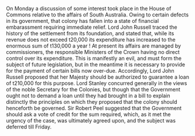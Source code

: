 On Monday a discussion of some interest took place in the House of
                    Commons relative to the affairs of South Australia. Owing to certain defects in its government, that colony has fallen into a
                    state of financial embarassment requiring immediate relief. Lord John
                    Russell traced the history of the settlement from its foundation, and
                    stated that, while its revenue does not exceed t20,000 its expenditure
                    has increased to the enormous sum of t130,000 a year ! At present its
                    affairs are managed by commissioners, the responsible Ministers
                    of the Crown having no direct control over its expenditure. This
                    is manifestly an evil, and must form the subject of future
                    legislation, but in the meantime it is necessary to provide for the
                    payment of certain bills now over-due. Accordingly, Lord John Russell
                        proposed that her Majesty should be authorized to
                    guarantee a loan of t210,000 for this purpose. Lord Stanley concurred
                    generally in the views of the noble Secretary for the Colonies, but though
                    that the Government ought not to demand a loan until they had brought
                    in a bill to explain distinctly the principles on which they proposed
                    that the colony should henceforth be governed. Sir Robert Peel
                    suggested that the Government should ask a vote of credit for
                    the sum required, which, as it met the urgency of the case,
                    was ultimately agreed upon, and the subject was deferred till Friday.
                